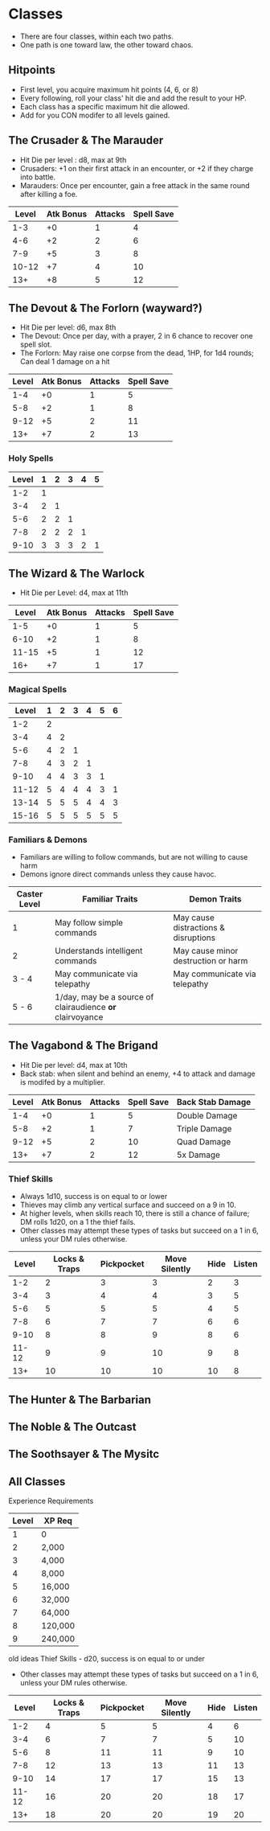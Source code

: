 # Classes
- There are four classes, within each two paths.
- One path is one toward law, the other toward chaos.

## Hitpoints
- First level, you acquire maximum hit points (4, 6, or 8)
- Every following, roll your class' hit die and add the result to your HP.
- Each class has a specific maximum hit die allowed.
- Add for you CON modifer to all levels gained.

 ## The Crusader & The Marauder
 - Hit Die per level : d8, max at 9th
 - Crusaders: +1 on their first attack in an encounter, or +2 if they charge into battle.
 - Marauders: Once per encounter, gain a free attack in the same round after killing a foe.

| Level | Atk Bonus | Attacks | Spell Save |
|-------|-----------|---------|------------|
|  1-3  |    +0     |    1    |      4     |
|  4-6  |    +2     |    2    |      6     |
|  7-9  |    +5     |    3    |      8     |
| 10-12 |    +7     |    4    |     10     |
|  13+  |    +8     |    5    |     12     |

## The Devout & The Forlorn (wayward?) 
 - Hit Die per level: d6, max 8th
 - The Devout: Once per day, with a prayer, 2 in 6 chance to recover one spell slot.
 - The Forlorn: May raise one corpse from the dead, 1HP, for 1d4 rounds; Can deal 1 damage on a hit

| Level | Atk Bonus | Attacks | Spell Save |
|-------|-----------|---------|------------|
|  1-4  |    +0     |    1    |      5     |
|  5-8  |    +2     |    1    |      8     |
|  9-12 |    +5     |    2    |     11     |
|  13+  |    +7     |    2    |     13     |

### Holy Spells

| Level | 1 | 2 | 3 | 4 | 5 |
|-------|---|---|---|---|---|
|  1-2  | 1 |   |   |   |   |
|  3-4  | 2 | 1 |   |   |   |
|  5-6  | 2 | 2 | 1 |   |   |
|  7-8  | 2 | 2 | 2 | 1 |   |
| 9-10  | 3 | 3 | 3 | 2 | 1 |

## The Wizard & The Warlock
 - Hit Die per Level: d4, max at 11th

| Level | Atk Bonus | Attacks | Spell Save |
|-------|-----------|---------|------------|
|  1-5  |    +0     |    1    |      5     |
|  6-10 |    +2     |    1    |      8     |
| 11-15 |    +5     |    1    |     12     |
|  16+  |    +7     |    1    |     17     |

### Magical Spells

| Level | 1 | 2 | 3 | 4 | 5 | 6 |
|-------|---|---|---|---|---|---|
|  1-2  | 2 |   |   |   |   |   |
|  3-4  | 4 | 2 |   |   |   |   |
|  5-6  | 4 | 2 | 1 |   |   |   |
|  7-8  | 4 | 3 | 2 | 1 |   |   |
| 9-10  | 4 | 4 | 3 | 3 | 1 |   |
| 11-12 | 5 | 4 | 4 | 4 | 3 | 1 |
| 13-14 | 5 | 5 | 5 | 4 | 4 | 3 |
| 15-16 | 5 | 5 | 5 | 5 | 5 | 5 |

### Familiars & Demons
- Familiars are willing to follow commands, but are not willing to cause harm
- Demons ignore direct commands unless they cause havoc.

| Caster Level | Familiar Traits                  | Demon Traits                         |
|--------------|----------------------------------|--------------------------------------|
|      1       | May follow simple commands       | May cause distractions & disruptions |
|      2       | Understands intelligent commands | May cause minor destruction or harm  |
|    3 - 4     | May communicate via telepathy    | May communicate via telepathy        | 
|    5 - 6     | 1/day, may be a source of clairaudience **or** clairvoyance             |

## The Vagabond & The Brigand 
 - Hit Die per level: d4, max at 10th
 - Back stab: when silent and behind an enemy, +4 to attack and damage is modifed by a multiplier.

| Level | Atk Bonus | Attacks | Spell Save | Back Stab Damage |
|-------|-----------|---------|------------|------------------|
|  1-4  |    +0     |    1    |      5     | Double Damage    |
|  5-8  |    +2     |    1    |      7     | Triple Damage    |
|  9-12 |    +5     |    2    |     10     | Quad Damage      |
|  13+  |    +7     |    2    |     12     | 5x Damage        |

### Thief Skills
- Always 1d10, success is on equal to or lower
- Thieves may climb any vertical surface and succeed on a 9 in 10.
- At higher levels, when skills reach 10, there is still a chance of failure; DM rolls 1d20, on a 1 the thief fails.
- Other classes may attempt these types of tasks but succeed on a 1 in 6, unless your DM rules otherwise.

| Level | Locks & Traps | Pickpocket | Move Silently | Hide | Listen |
|-------|---------------|------------|---------------|------|--------|
|  1-2  |       2       |      3     |        3      |   2  |    3   |
|  3-4  |       3       |      4     |        4      |   3  |    5   |
|  5-6  |       5       |      5     |        5      |   4  |    5   |
|  7-8  |       6       |      7     |        7      |   6  |    6   |
|  9-10 |       8       |      8     |        9      |   8  |    6   |
| 11-12 |       9       |      9     |       10      |   9  |    8   |
|  13+  |      10       |     10     |       10      |  10  |    8   |


## The Hunter & The Barbarian

## The Noble & The Outcast


## The Soothsayer & The Mysitc

## All Classes
Experience Requirements

| Level | XP Req  |
|-------|---------|
|   1   | 0       | 
|   2   | 2,000   | 
|   3   | 4,000   | 
|   4   | 8,000   | 
|   5   | 16,000  |
|   6   | 32,000  | 
|   7   | 64,000  | 
|   8   | 120,000 | 
|   9   | 240,000 |



old ideas
Thief Skills - d20, success is on equal to or under
- Other classes may attempt these types of tasks but succeed on a 1 in 6, unless your DM rules otherwise.

| Level | Locks & Traps | Pickpocket | Move Silently | Hide | Listen |
|-------|---------------|------------|---------------|------|--------|
|  1-2  |       4       |      5     |        5      |   4  |   6    |
|  3-4  |       6       |      7     |        7      |   5  |   10   |
|  5-6  |       8       |     11     |       11      |   9  |   10   |
|  7-8  |      12       |     13     |       13      |  11  |   13   |
| 9-10  |      14       |     17     |       17      |  15  |   13   |
| 11-12 |      16       |     20     |       20      |  18  |   17   |
|  13+  |      18       |     20     |       20      |  19  |   20   |

